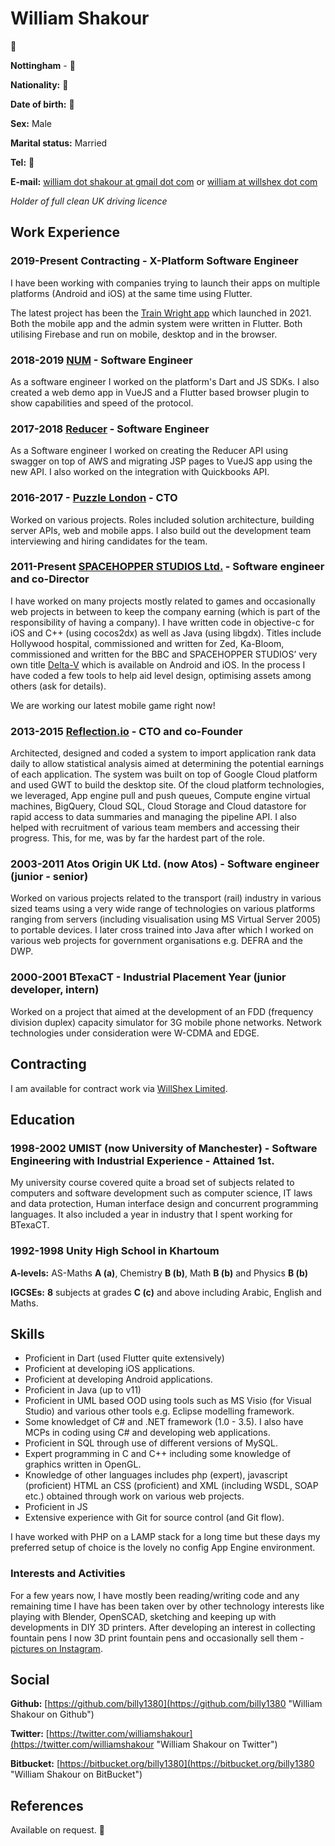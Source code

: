 # William Shakour

:see_no_evil:

__Nottingham__ - :see_no_evil:

__Nationality\:__ :see_no_evil:

__Date of birth\:__ :see_no_evil:

__Sex\:__ Male

__Marital status\:__ Married

__Tel\:__ :hear_no_evil:

__E-mail\:__ [william dot shakour at gmail dot com](mailto:... "Contact") or [william at willshex dot com](mailto:... "Contact")

*Holder of full clean UK driving licence*

## Work Experience

### 2019-Present Contracting - X-Platform Software Engineer
I have been working with companies trying to launch their apps on multiple platforms (Android and iOS) at the same time using Flutter.

The latest project has been the [Train Wright app](https://apps.apple.com/lv/app/train-wright/id1549546871) which launched in 2021. Both the mobile app and the admin system were written in Flutter. Both utilising Firebase and run on mobile, desktop and in the browser.

### 2018-2019 [NUM](https://www.num.uk/) - Software Engineer
As a software engineer I worked on the platform's Dart and JS SDKs. I also created a web demo app in VueJS and a Flutter based browser plugin to show capabilities and speed of the protocol.

### 2017-2018 [Reducer](https://reducer.co.uk/) - Software Engineer
As a Software engineer I worked on creating the Reducer API using swagger on top of AWS and migrating JSP pages to VueJS app using the new API. I also worked on the integration with Quickbooks API.

### 2016-2017 - [Puzzle London](https://puzzlelondon.com/) - CTO
Worked on various projects. Roles included solution architecture, building server APIs, web and mobile apps. I also build out the development team interviewing and hiring candidates for the team.

### 2011-Present [SPACEHOPPER STUDIOS Ltd.](http://www.spacehopperstudios.com) - Software engineer and co-Director
I have worked on many projects mostly related to games and occasionally web projects in between to keep the company earning (which is part of the responsibility of having a company). I have written code in objective-c for iOS and C++ (using cocos2dx) as well as Java (using libgdx). Titles include Hollywood hospital, commissioned and written for Zed, Ka-Bloom, commissioned and written for the BBC and SPACEHOPPER STUDIOS’ very own title [Delta-V](http://www.deltavgame.com) which is available on Android and iOS. In the process I have coded a few tools to help aid level design, optimising assets among others (ask for details).

We are working our latest mobile game right now!

### 2013-2015 [Reflection.io](http://www.reflection.io) - CTO and co-Founder
Architected, designed and coded a system to import application rank data daily to allow statistical analysis aimed at determining the potential earnings of each application. The system was built on top of Google Cloud platform and used GWT to build the desktop site. Of the cloud platform technologies, we leveraged, App engine pull and push queues, Compute engine virtual machines, BigQuery, Cloud SQL, Cloud Storage and Cloud datastore for rapid access to data summaries and managing the pipeline API.
I also helped with recruitment of various team members and accessing their progress. This, for me, was by far the hardest part of the role.

### 2003-2011 Atos Origin UK Ltd. (now Atos) - Software engineer (junior - senior)
Worked on various projects related to the transport (rail) industry in various sized teams using a very wide range of technologies on various platforms ranging from servers (including visualisation using MS Virtual Server 2005) to portable devices. I later cross trained into Java after which I worked on various web projects for government organisations e.g. DEFRA and the DWP.

### 2000-2001 BTexaCT - Industrial Placement Year (junior developer, intern)
Worked on a project that aimed at the development of an FDD (frequency division duplex) capacity simulator for 3G mobile phone networks. Network technologies under consideration were W-CDMA and EDGE.

## Contracting
I am available for contract work via [WillShex Limited](https://www.willshex.com).

## Education

### 1998-2002 UMIST (now University of Manchester) - Software Engineering with Industrial Experience - Attained 1st.
My university course covered quite a broad set of subjects related to computers and software development such as computer science, IT laws and data protection, Human interface design and concurrent programming languages. It also included a year in industry that I spent working for BTexaCT.

### 1992-1998 Unity High School in Khartoum
__A-levels\:__
AS-Maths __A (a)__, Chemistry __B (b)__, Math __B (b)__ and Physics __B (b)__

__IGCSEs\:__
__8__ subjects at grades __C (c)__ and above including Arabic, English and Maths.

## Skills
- Proficient in Dart (used Flutter quite extensively)
- Proficient at developing iOS applications.
- Proficient at developing Android applications.
- Proficient in Java (up to v11)
- Proficient in UML based OOD using tools such as MS Visio (for Visual Studio) and various other tools e.g. Eclipse modelling framework.
- Some knowledget of C# and .NET framework (1.0 - 3.5). I also have MCPs in coding using C# and developing web applications. 
- Proficient in SQL through use of different versions of MySQL.
- Expert programming in C and C++ including some knowledge of graphics written in OpenGL.
- Knowledge of other languages includes php (expert), javascript (proficient) HTML an CSS (proficient) and XML (including WSDL, SOAP etc.) obtained through work on various web projects.
- Proficient in JS
- Extensive experience with Git for source control (and Git flow).

I have worked with PHP on a LAMP stack for a long time but these days my preferred setup of choice is the lovely no config App Engine environment.

### Interests and Activities
For a few years now, I have mostly been reading/writing code and any remaining time I have has been taken over by other technology interests like playing with Blender, OpenSCAD, sketching and keeping up with developments in DIY 3D printers. After developing an interest in collecting fountain pens I now 3D print fountain pens and occasionally sell them - [pictures on Instagram](https://www.instagram.com/williamshakour/).

## Social
__Github\:__ [https://github.com/billy1380](https://github.com/billy1380 "William Shakour on Github")

__Twitter\:__ [https://twitter.com/williamshakour](https://twitter.com/williamshakour "William Shakour on Twitter")

__Bitbucket\:__ [https://bitbucket.org/billy1380](https://bitbucket.org/billy1380 "William Shakour on BitBucket")

## References
Available on request. :speak_no_evil:
